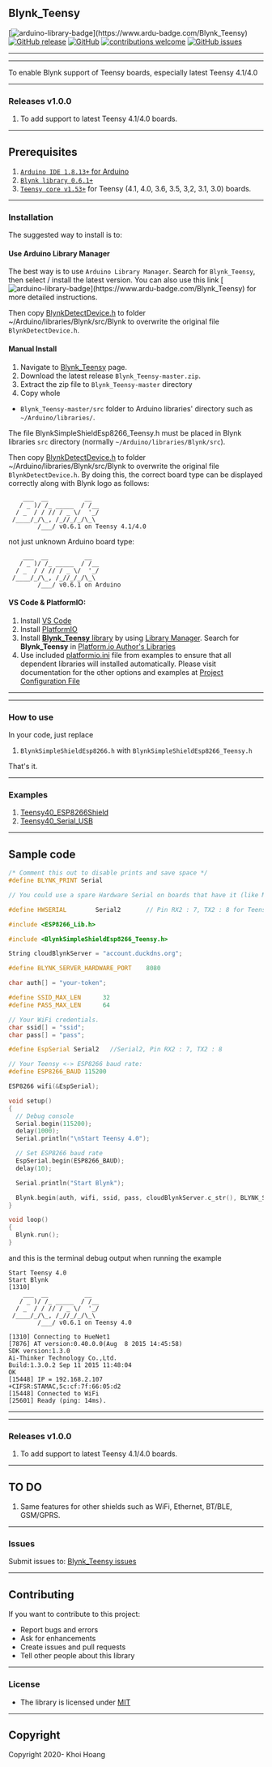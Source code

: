 ## Blynk_Teensy

[![arduino-library-badge](https://www.ardu-badge.com/badge/Blynk_Teensy.svg?)](https://www.ardu-badge.com/Blynk_Teensy)
[![GitHub release](https://img.shields.io/github/release/khoih-prog/Blynk_Teensy.svg)](https://github.com/khoih-prog/Blynk_Teensy/releases)
[![GitHub](https://img.shields.io/github/license/mashape/apistatus.svg)](https://github.com/khoih-prog/Blynk_Teensy/blob/master/LICENSE)
[![contributions welcome](https://img.shields.io/badge/contributions-welcome-brightgreen.svg?style=flat)](#Contributing)
[![GitHub issues](https://img.shields.io/github/issues/khoih-prog/Blynk_Teensy.svg)](http://github.com/khoih-prog/Blynk_Teensy/issues)

---
---

To enable Blynk support of Teensy boards, especially latest Teensy 4.1/4.0

---

### Releases v1.0.0

1. To add support to latest Teensy 4.1/4.0 boards. 

---

## Prerequisites

 1. [`Arduino IDE 1.8.13+` for Arduino](https://www.arduino.cc/en/Main/Software)
 2. [`Blynk library 0.6.1+`](https://www.arduino.cc/en/guide/libraries#toc3)
 3. [`Teensy core v1.53+`](https://www.pjrc.com/teensy/td_download.html) for Teensy (4.1, 4.0, 3.6, 3.5, 3,2, 3.1, 3.0) boards.
 
---

### Installation

The suggested way to install is to:

#### Use Arduino Library Manager

The best way is to use `Arduino Library Manager`. Search for `Blynk_Teensy`, then select / install the latest version. You can also use this link [![arduino-library-badge](https://www.ardu-badge.com/badge/Blynk_Teensy.svg?)](https://www.ardu-badge.com/Blynk_Teensy) for more detailed instructions.

Then copy [BlynkDetectDevice.h](https://github.com/khoih-prog/Blynk_Esp8266AT_WM/blob/master/src/Blynk/BlynkDetectDevice.h) to folder ~/Arduino/libraries/Blynk/src/Blynk to overwrite the original file `BlynkDetectDevice.h`.

#### Manual Install

1. Navigate to [Blynk_Teensy](https://github.com/khoih-prog/Blynk_Teensy) page.
2. Download the latest release `Blynk_Teensy-master.zip`.
3. Extract the zip file to `Blynk_Teensy-master` directory 
4. Copy whole 
  - `Blynk_Teensy-master/src` folder to Arduino libraries' directory such as `~/Arduino/libraries/`.
  
The file BlynkSimpleShieldEsp8266_Teensy.h must be placed in Blynk libraries `src` directory (normally `~/Arduino/libraries/Blynk/src`).
  
Then copy [BlynkDetectDevice.h](https://github.com/khoih-prog/Blynk_Esp8266AT_WM/blob/master/src/Blynk/BlynkDetectDevice.h) to folder ~/Arduino/libraries/Blynk/src/Blynk to overwrite the original file `BlynkDetectDevice.h`. By doing this, the correct board type can be displayed correctly along with Blynk logo as follows:

```
    ___  __          __
   / _ )/ /_ _____  / /__
  / _  / / // / _ \/  '_/
 /____/_/\_, /_//_/_/\_\
        /___/ v0.6.1 on Teensy 4.1/4.0
```

not just unknown Arduino board type:

```
    ___  __          __
   / _ )/ /_ _____  / /__
  / _  / / // / _ \/  '_/
 /____/_/\_, /_//_/_/\_\
        /___/ v0.6.1 on Arduino
```

#### VS Code & PlatformIO:

1. Install [VS Code](https://code.visualstudio.com/)
2. Install [PlatformIO](https://platformio.org/platformio-ide)
3. Install [**Blynk_Teensy** library](https://platformio.org/lib/show/7024/Blynk_Teensy) by using [Library Manager](https://platformio.org/lib/show/7024/Blynk_Teensy/installation). Search for **Blynk_Teensy** in [Platform.io Author's Libraries](https://platformio.org/lib/search?query=author:%22Khoi%20Hoang%22)
4. Use included [platformio.ini](platformio/platformio.ini) file from examples to ensure that all dependent libraries will installed automatically. Please visit documentation for the other options and examples at [Project Configuration File](https://docs.platformio.org/page/projectconf.html)

---
---

### How to use

In your code, just replace

1. `BlynkSimpleShieldEsp8266.h` with `BlynkSimpleShieldEsp8266_Teensy.h`

That's it.

---

### Examples

1. [Teensy40_ESP8266Shield](examples/Teensy40_ESP8266Shield)
2. [Teensy40_Serial_USB](examples/Teensy40_Serial_USB)

---

## Sample code

```cpp
/* Comment this out to disable prints and save space */
#define BLYNK_PRINT Serial

// You could use a spare Hardware Serial on boards that have it (like Mega)

#define HWSERIAL        Serial2       // Pin RX2 : 7, TX2 : 8 for Teensy 4.0

#include <ESP8266_Lib.h>

#include <BlynkSimpleShieldEsp8266_Teensy.h>

String cloudBlynkServer = "account.duckdns.org";

#define BLYNK_SERVER_HARDWARE_PORT    8080

char auth[] = "your-token";

#define SSID_MAX_LEN      32
#define PASS_MAX_LEN      64

// Your WiFi credentials.
char ssid[] = "ssid";
char pass[] = "pass";

#define EspSerial Serial2   //Serial2, Pin RX2 : 7, TX2 : 8

// Your Teensy <-> ESP8266 baud rate:
#define ESP8266_BAUD 115200

ESP8266 wifi(&EspSerial);

void setup() 
{
  // Debug console
  Serial.begin(115200);
  delay(1000);
  Serial.println("\nStart Teensy 4.0");

  // Set ESP8266 baud rate
  EspSerial.begin(ESP8266_BAUD);
  delay(10);

  Serial.println("Start Blynk");

  Blynk.begin(auth, wifi, ssid, pass, cloudBlynkServer.c_str(), BLYNK_SERVER_HARDWARE_PORT);
}

void loop()
{
  Blynk.run();
}
```

and this is the terminal debug output when running the example

```
Start Teensy 4.0
Start Blynk
[1310] 
    ___  __          __
   / _ )/ /_ _____  / /__
  / _  / / // / _ \/  '_/
 /____/_/\_, /_//_/_/\_\
        /___/ v0.6.1 on Teensy 4.0

[1310] Connecting to HueNet1
[7876] AT version:0.40.0.0(Aug  8 2015 14:45:58)
SDK version:1.3.0
Ai-Thinker Technology Co.,Ltd.
Build:1.3.0.2 Sep 11 2015 11:48:04
OK
[15448] IP = 192.168.2.107
+CIFSR:STAMAC,5c:cf:7f:66:05:d2
[15448] Connected to WiFi
[25601] Ready (ping: 14ms).
```

---
---

### Releases v1.0.0

1. To add support to latest Teensy 4.1/4.0 boards. 

---

## TO DO

1. Same features for other shields such as WiFi, Ethernet, BT/BLE, GSM/GPRS.

---

### Issues ###

Submit issues to: [Blynk_Teensy issues](https://github.com/khoih-prog/Blynk_Teensy/issues)


---

## Contributing

If you want to contribute to this project:
- Report bugs and errors
- Ask for enhancements
- Create issues and pull requests
- Tell other people about this library

---

### License

- The library is licensed under [MIT](https://github.com/khoih-prog/Blynk_Teensy/blob/master/LICENSE)

---

## Copyright

Copyright 2020- Khoi Hoang
